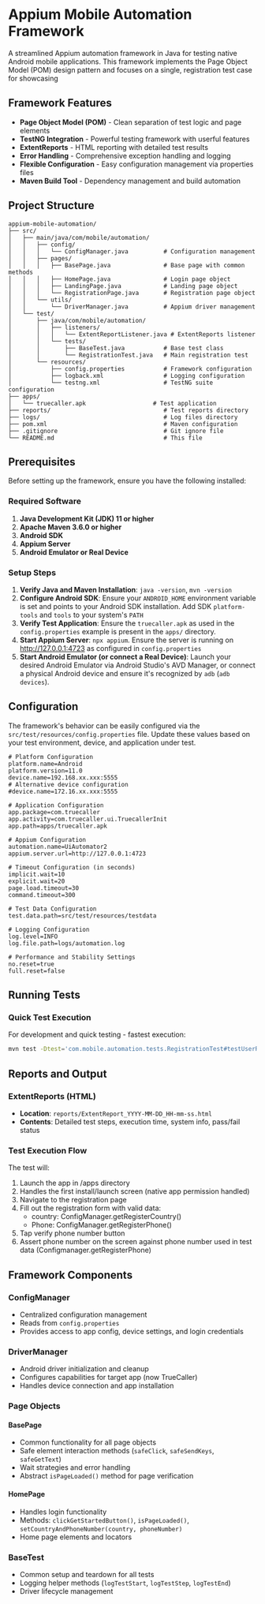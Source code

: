# Appium Mobile Automation Framework

A streamlined Appium automation framework in Java for testing native Android mobile applications. This framework implements the Page Object Model (POM) design pattern and focuses on a single, registration test case for showcasing

## Framework Features

- **Page Object Model (POM)** - Clean separation of test logic and page elements
- **TestNG Integration** - Powerful testing framework with userful features
- **ExtentReports** - HTML reporting with detailed test results
- **Error Handling** - Comprehensive exception handling and logging
- **Flexible Configuration** - Easy configuration management via properties files
- **Maven Build Tool** - Dependency management and build automation

## Project Structure

```
appium-mobile-automation/
├── src/
│   ├── main/java/com/mobile/automation/
│   │   ├── config/
│   │   │   └── ConfigManager.java          # Configuration management
│   │   ├── pages/
│   │   │   ├── BasePage.java               # Base page with common methods
│   │   │   ├── HomePage.java               # Login page object
│   │   │   ├── LandingPage.java            # Landing page object
│   │   │   └── RegistrationPage.java       # Registration page object
│   │   └── utils/
│   │       └── DriverManager.java          # Appium driver management
│   └── test/
│       ├── java/com/mobile/automation/
│       │   ├── listeners/
│       │   │   └── ExtentReportListener.java # ExtentReports listener
│       │   └── tests/
│       │       ├── BaseTest.java           # Base test class
│       │       └── RegistrationTest.java   # Main registration test
│       └── resources/
│           ├── config.properties           # Framework configuration
│           ├── logback.xml                 # Logging configuration
│           └── testng.xml                  # TestNG suite configuration
├── apps/
│   └── truecaller.apk                   # Test application
├── reports/                                # Test reports directory
├── logs/                                   # Log files directory
├── pom.xml                                 # Maven configuration
├── .gitignore                              # Git ignore file
└── README.md                               # This file
```

## Prerequisites

Before setting up the framework, ensure you have the following installed:

### Required Software
1. **Java Development Kit (JDK) 11 or higher**
2. **Apache Maven 3.6.0 or higher**
3. **Android SDK**
4. **Appium Server**
5. **Android Emulator or Real Device**

### Setup Steps

1. **Verify Java and Maven Installation**: `java -version`, `mvn -version`
2. **Configure Android SDK**: Ensure your `ANDROID_HOME` environment variable is set and points to your Android SDK installation. Add SDK `platform-tools` and `tools` to your system's `PATH`
3. **Verify Test Application**: Ensure the `truecaller.apk` as used in the `config.properties` example is present in the `apps/` directory.
4. **Start Appium Server**: `npx appium`. Ensure the server is running on http://127.0.0.1:4723 as configured in `config.properties`
5. **Start Android Emulator (or connect a Real Device)**: Launch your desired Android Emulator via Android Studio's AVD Manager, or connect a physical Android device and ensure it's recognized by `adb` (`adb devices`).

## Configuration

The framework's behavior can be easily configured via the `src/test/resources/config.properties` file. Update these values based on your test environment, device, and application under test.

```properties
# Platform Configuration
platform.name=Android
platform.version=11.0
device.name=192.168.xx.xxx:5555
# Alternative device configuration
#device.name=172.16.xx.xxx:5555

# Application Configuration
app.package=com.truecaller
app.activity=com.truecaller.ui.TruecallerInit
app.path=apps/truecaller.apk

# Appium Configuration
automation.name=UiAutomator2
appium.server.url=http://127.0.0.1:4723

# Timeout Configuration (in seconds)
implicit.wait=10
explicit.wait=20
page.load.timeout=30
command.timeout=300

# Test Data Configuration
test.data.path=src/test/resources/testdata

# Logging Configuration
log.level=INFO
log.file.path=logs/automation.log

# Performance and Stability Settings
no.reset=true
full.reset=false
```

## Running Tests

### Quick Test Execution
For development and quick testing - fastest execution:

```bash
mvn test -Dtest='com.mobile.automation.tests.RegistrationTest#testUserRegistrationToConfirmationScreen'
```

## Reports and Output

### ExtentReports (HTML)
- **Location**: `reports/ExtentReport_YYYY-MM-DD_HH-mm-ss.html`
- **Contents**: Detailed test steps, execution time, system info, pass/fail status

### Test Execution Flow
The test will:
1. Launch the app in /apps directory
2. Handles the first install/launch screen (native app permission handled)
3. Navigate to the registration page
4. Fill out the registration form with valid data:
   - country: ConfigManager.getRegisterCountry()
   - Phone: ConfigManager.getRegisterPhone()
5. Tap verify phone number button
6. Assert phone number on the screen against phone number used in test data (Configmanager.getRegisterPhone)

## Framework Components

### ConfigManager
- Centralized configuration management
- Reads from `config.properties`
- Provides access to app config, device settings, and login credentials

### DriverManager
- Android driver initialization and cleanup
- Configures capabilities for target app (now TrueCaller)
- Handles device connection and app installation

### Page Objects

#### BasePage
- Common functionality for all page objects
- Safe element interaction methods (`safeClick`, `safeSendKeys`, `safeGetText`)
- Wait strategies and error handling
- Abstract `isPageLoaded()` method for page verification

#### HomePage
- Handles login functionality
- Methods: `clickGetStartedButton()`, `isPageLoaded()`, `setCountryAndPhoneNumber(country, phoneNumber)`
- Home page elements and locators

### BaseTest
- Common setup and teardown for all tests
- Logging helper methods (`logTestStart`, `logTestStep`, `logTestEnd`)
- Driver lifecycle management
